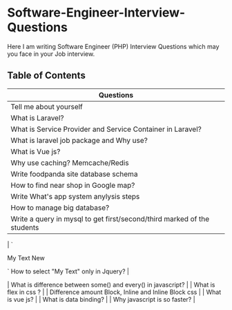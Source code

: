 # Software-Engineer-Interview-Questions
Here I am writing Software Engineer (PHP) Interview Questions which may you face in your Job interview.

## Table of Contents
|Questions|
|---------------|
| Tell me about yourself|
| What is Laravel?|
| What is Service Provider and Service Container in Laravel?|
| What is laravel job package and Why use? |
| What is Vue js?|
| Why use caching? Memcache/Redis|
| Write foodpanda site database schema |
| How to find near shop in Google map? |
| Write What's app system anylysis steps |
| How to manage big database? |
| Write a query in mysql to get first/second/third marked of the students |
| 
`<div class="first">
	My Text
	<span> New </span>
</div>`
How to select "My Text" only in Jquery? |

| What is difference between some() and every() in javascript? |
| What is flex in css ? |
| Difference amount Block, Inline and Inline Block css |
| What is vue js? |
| What is data binding? |
| Why javascript is so faster? |



